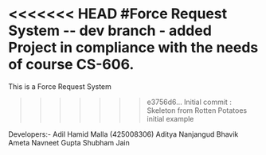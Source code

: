 <<<<<<< HEAD
#Force Request System -- dev branch - added 
Project in compliance with the needs of course CS-606.
=======
This is a Force Request System
>>>>>>> e3756d6... Initial commit : Skeleton from Rotten Potatoes initial example

Developers:-
Adil Hamid Malla (425008306)
Aditya Nanjangud
Bhavik Ameta
Navneet Gupta
Shubham Jain
